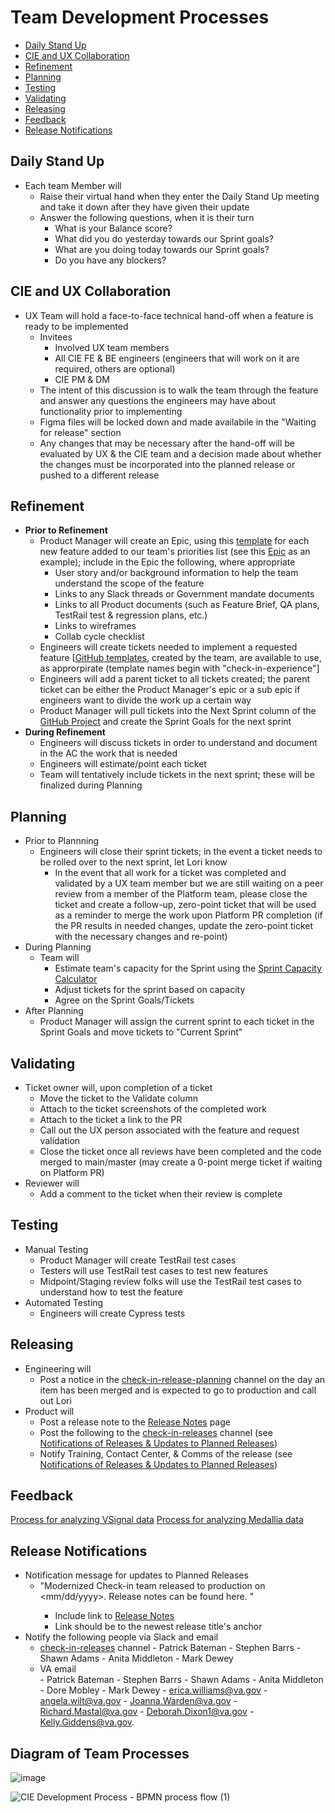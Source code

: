 # Team Development Processes

- [Daily Stand Up](#daily-stand-up)
- [CIE and UX Collaboration](#cie-and-ux-collaboration)
- [Refinement](#refinement)
- [Planning](#planning)
- [Testing](#testing)
- [Validating](#validating)
- [Releasing](#releasing)  
- [Feedback](#feedback)
- [Release Notifications](#release-notifications)

## Daily Stand Up
- Each team Member will
    - Raise their virtual hand when they enter the Daily Stand Up meeting and take it down after they have given their update
    - Answer the following questions, when it is their turn
        - What is your Balance score?
        - What did you do yesterday towards our Sprint goals?
        - What are you doing today towards our Sprint goals?
        - Do you have any blockers?

## CIE and UX Collaboration
- UX Team will hold a face-to-face technical hand-off when a feature is ready to be implemented
   - Invitees
        - Involved UX team members
        - All CIE FE & BE engineers (engineers that will work on it are required, others are optional)
        - CIE PM & DM
    - The intent of this discussion is to walk the team through the feature and answer any questions the engineers may have about functionality prior to implementing
    - Figma files will be locked down and made availabile in the "Waiting for release" section
    - Any changes that may be necessary after the hand-off will be evaluated by UX & the CIE team and a decision made about whether the changes must be incorporated into the planned release or pushed to a different release

## Refinement 
- **Prior to Refinement**
    - Product Manager will create an Epic, using this [template](https://github.com/department-of-veterans-affairs/va.gov-team/blob/master/.github/ISSUE_TEMPLATE/check-in-experience-epic.md) for each new feature added to our team's priorities list (see this [Epic](https://github.com/department-of-veterans-affairs/va.gov-team/issues/87299) as an example); include in the Epic the following, where appropriate
        - User story and/or background information to help the team understand the scope of the feature
        - Links to any Slack threads or Government mandate documents
        - Links to all Product documents (such as Feature Brief, QA plans, TestRail test & regression plans, etc.)
        - Links to wireframes
        - Collab cycle checklist
    - Engineers will create tickets needed to implement a requested feature [[GitHub templates](https://github.com/department-of-veterans-affairs/va.gov-team/tree/master/.github/ISSUE_TEMPLATE), created by the team, are available to use, as approrpirate (template names begin with "check-in-experience"]
    - Engineers will add a parent ticket to all tickets created; the parent ticket can be either the Product Manager's epic or a sub epic if engineers want to divide the work up a certain way
    - Product Manager will pull tickets into the Next Sprint column of the [GitHub Project](https://github.com/orgs/department-of-veterans-affairs/projects/1323/views/1?sliceBy%5Bvalue%5D=department-of-veterans-affairs%2Fva.gov-team%23100946) and create the Sprint Goals for the next sprint    
- **During Refinement**
   - Engineers will discuss tickets in order to understand and document in the AC the work that is needed
   - Engineers will estimate/point each ticket
   - Team will tentatively include tickets in the next sprint; these will be finalized during Planning
 
 ## Planning
 - Prior to Plannning
     - Engineers will close their sprint tickets; in the event a ticket needs to be rolled over to the next sprint, let Lori know
         - In the event that all work for a ticket was completed and validated by a UX team member but we are still waiting on a peer review from a member of the Platform team, please close the ticket and create a follow-up, zero-point ticket that will be used as a reminder to merge the work upon Platform PR completion (if the PR results in needed changes, update the zero-point ticket with the necessary changes and re-point)
 - During Planning
     - Team will     
         - Estimate team's capacity for the Sprint using the [Sprint Capacity Calculator](https://github.com/department-of-veterans-affairs/va.gov-team/files/9418761/VASprintCapacityCalculator.xlsx)
         - Adjust tickets for the sprint based on capacity
         - Agree on the Sprint Goals/Tickets 
- After Planning
    - Product Manager will assign the current sprint to each ticket in the Sprint Goals and move tickets to "Current Sprint"
 
 ## Validating
- Ticket owner will, upon completion of a ticket
    - Move the ticket to the Validate column                 
    - Attach to the ticket screenshots of the completed work
    - Attach to the ticket a link to the PR
    - Call out the UX person associated with the feature and request validation            
    - Close the ticket once all reviews have been completed and the code merged to main/master (may create a 0-point merge ticket if waiting on Platform PR)
- Reviewer will
    - Add a comment to the ticket when their review is complete
      
## Testing
- Manual Testing
    - Product Manager will create TestRail test cases 
    - Testers will use TestRail test cases to test new features
    - Midpoint/Staging review folks will use the TestRail test cases to understand how to test the feature    
- Automated Testing
    - Engineers will create Cypress tests

## Releasing
- Engineering will 
    - Post a notice in the [check-in-release-planning](https://dsva.slack.com/archives/C03KQAUFVT6) channel on the day an item has been merged and is expected to go to production and call out Lori
- Product will 
    - Post a release note to the [Release Notes](https://github.com/department-of-veterans-affairs/va.gov-team/blob/master/products/health-care/checkin/release-plan/check-in-release-notes.md) page
    - Post the following to the [check-in-releases](https://dsva.slack.com/archives/C03E5FEBTLH) channel (see [Notifications of Releases & Updates to Planned Releases](https://github.com/department-of-veterans-affairs/va.gov-team/blob/master/products/health-care/checkin/team/processes.md#notifications-of-releases--updates-to-planned-releases))
    - Notify Training, Contact Center, & Comms of the release (see [Notifications of Releases & Updates to Planned Releases](https://github.com/department-of-veterans-affairs/va.gov-team/blob/master/products/health-care/checkin/team/processes.md#notifications-of-releases--updates-to-planned-releases))

## Feedback
[Process for analyzing VSignal data](https://github.com/department-of-veterans-affairs/va.gov-team/blob/master/products/health-care/checkin/research/VSignals/README.md)
[Process for analyzing Medallia data](https://github.com/department-of-veterans-affairs/va.gov-team/blob/master/products/health-care/checkin/research/Medalia/how-to-request-and-process-medalia-feedback.md)
   
## Release Notifications
- Notification message for updates to Planned Releases
    - "Modernized Check-in team released to production on <mm/dd/yyyy>. Release notes can be found here. <copy release notes here>"
        - Include link to [Release Notes](https://github.com/department-of-veterans-affairs/va.gov-team/blob/master/products/health-care/checkin/release-plan/check-in-release-notes.md)
        - Link should be to the newest release title's anchor
- Notify the following people via Slack and email
    -   [check-in-releases](https://dsva.slack.com/archives/C03E5FEBTLH) channel 
            - Patrick Bateman
            - Stephen Barrs
            - Shawn Adams
            - Anita Middleton
            - Mark Dewey
    -   VA email  
            - Patrick Bateman
            - Stephen Barrs
            - Shawn Adams
            - Anita Middleton
            - Dore Mobley
            - Mark Dewey
            - erica.williams@va.gov 
            - angela.wilt@va.gov
            - Joanna.Warden@va.gov
            - Richard.Mastal@va.gov
            - Deborah.Dixon1@va.gov
            - Kelly.Giddens@va.gov.


## Diagram of Team Processes

![image](https://github.com/department-of-veterans-affairs/va.gov-team/assets/86678742/1a092434-1989-4900-b709-f3345246ef83)

![CIE Development Process - BPMN process flow (1)](https://user-images.githubusercontent.com/86678742/174146999-201947c6-33b6-4564-bb64-a1bce22631df.jpeg)



